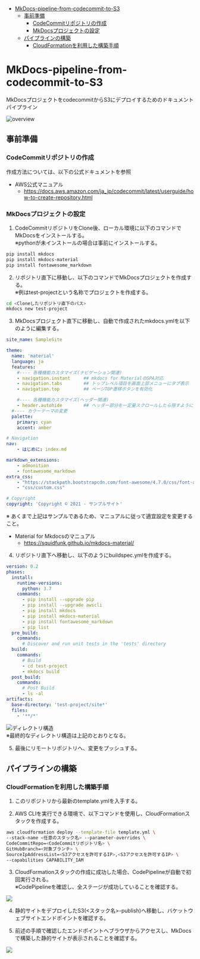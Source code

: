 - [MkDocs-pipeline-from-codecommit-to-S3](#mkdocs-pipeline-from-codecommit-to-s3)
  - [事前準備](#事前準備)
    - [CodeCommitリポジトリの作成](#codecommitリポジトリの作成)
    - [MkDocsプロジェクトの設定](#mkdocsプロジェクトの設定)
  - [パイプラインの構築](#パイプラインの構築)
    - [CloudFormationを利用した構築手順](#cloudformationを利用した構築手順)

# MkDocs-pipeline-from-codecommit-to-S3

MkDocsプロジェクトをcodecommitからS3にデプロイするためのドキュメントパイプライン

![overview](./img/overview.drawio.svg)

## 事前準備

### CodeCommitリポジトリの作成

作成方法については、以下の公式ドキュメントを参照
- AWS公式マニュアル
  - https://docs.aws.amazon.com/ja_jp/codecommit/latest/userguide/how-to-create-repository.html

### MkDocsプロジェクトの設定

1. CodeCommitリポジトリをClone後、ローカル環境に以下のコマンドでMkDocsをインストールする。  
※pythonが未インストールの場合は事前にインストールする。

```bash
pip install mkdocs
pip install mkdocs-material
pip install fontawesome_markdown
```

2. リポジトリ直下に移動し、以下のコマンドでMkDocsプロジェクトを作成する。  
※例はtest-projectという名称でプロジェクトを作成する。

```bash
cd <Cloneしたリポジトリ直下のパス>
mkdocs new test-project
```

3. MkDocsプロジェクト直下に移動し、自動で作成されたmkdocs.ymlを以下のように編集する。

```yml
site_name: SampleSite

theme:
  name: 'material'
  language: ja
  features:
    #---- 各種機能カスタマイズ(ナビゲーション関連)
    - navigation.instant     ## mkdocs for MaterialのSPA対応
    - navigation.tabs        ## トップレベル項目を画面上部メニューにタブ表示
    - navigation.top         ## ページTOP遷移ボタンを有効化

    #---- 各種機能カスタマイズ(ヘッダー関連)
    - header.autohide        ## ヘッダー部分を一定量スクロールしたら隠すようにする
  #---- カラーテーマの変更  
  palette:
    primary: cyan
    accent: amber

# Navigation
nav:
    - はじめに: index.md

markdown_extensions:
    - admonition
    - fontawesome_markdown    
extra_css:
    - "https://stackpath.bootstrapcdn.com/font-awesome/4.7.0/css/font-awesome.min.css"
    - "css/custom.css"

# Copyright
copyright: 'Copyright © 2021 - サンプルサイト'
```

※ あくまで上記はサンプルであるため、マニュアルに従って適宜設定を変更すること。
- Material for Mkdocsのマニュアル
  - https://squidfunk.github.io/mkdocs-material/

4. リポジトリ直下へ移動し、以下のようにbuildspec.ymlを作成する。

```yml
version: 0.2
phases:
  install:
    runtime-versions:
      python: 3.7
    commands:
      - pip install --upgrade pip
      - pip install --upgrade awscli
      - pip install mkdocs
      - pip install mkdocs-material
      - pip install fontawesome_markdown
      - pip list
  pre_build:
    commands:
      # Discover and run unit tests in the 'tests' directory
  build:
    commands:
      # Build
      - cd test-project
      - mkdocs build
  post_build:
    commands:
      # Post Build
      - ls -al
artifacts:
  base-directory: 'test-project/site*'
  files:
    - '**/*'
```

![ディレクトリ構造](./img/2021-06-14-14-20-40.png)  
※最終的なディレクトリ構造は上記のとおりとなる。

5. 最後にリモートリポジトリへ、変更をプッシュする。

## パイプラインの構築

### CloudFormationを利用した構築手順

1. このリポジトリから最新のtemplate.ymlを入手する。

2. AWS CLIを実行できる環境で、以下コマンドを使用し、CloudFormationスタックを作成する。

```bash
aws cloudformation deploy --template-file template.yml \
--stack-name <任意のスタック名> --parameter-overrides \
CodeCommitRepo=<CodeCommitリポジトリ名> \
GitHubBranch=<対象ブランチ> \
SourceIpAddressList=<S3アクセスを許可するIP>,<S3アクセスを許可するIP> \
--capabilities CAPABILITY_IAM
```

3. CloudFormationスタックの作成に成功した場合、CodePipelineが自動で初回実行される。  
※CodePipelineを確認し、全ステージが成功していることを確認する。

![](./img/2021-06-14-14-25-22.png)


4. 静的サイトをデプロイしたS3(<スタック名>-publish)へ移動し、バケットウェブサイトエンドポイントを確認する。

5. 前述の手順で確認したエンドポイントへブラウザからアクセスし、MkDocsで構築した静的サイトが表示されることを確認する。

![](./img/2021-06-14-14-45-53.png)